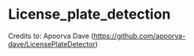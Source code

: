 # License_plate_detection




Credits to: Apoorva Dave (https://github.com/apoorva-dave/LicensePlateDetector) 
